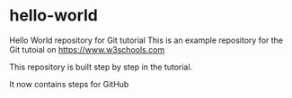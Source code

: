 # hello-world
Hello World repository for Git tutorial
This is an example repository for the Git tutoial on https://www.w3schools.com

This repository is built step by step in the tutorial.

It now contains steps for GitHub
